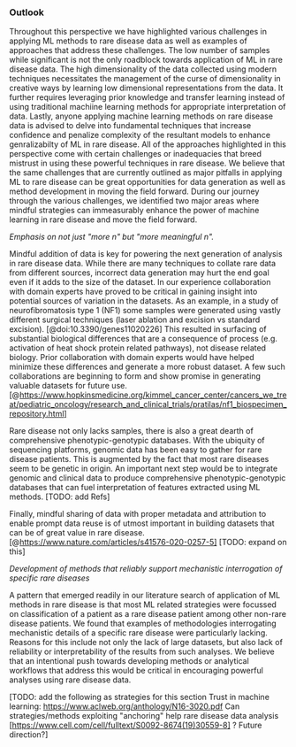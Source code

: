 ### Outlook

Throughout this perspective we have highlighted various challenges in applying ML methods to rare disease data as well as examples of approaches that address these challenges.
The low number of samples while significant is not the only roadblock towards application of ML in rare disease data.
The high dimensionality of the data collected using modern techniques necessitates the management of the curse of dimensionality in creative ways by learning low dimensional representations from the data.
It further requires leveraging prior knowledge and transfer learning instead of using traditional machiine learning methods for appropriate interpretation of data. 
Lastly, anyone applying machine learning methods on rare disease data is advised to delve into fundamental techniques that increase confidence and penalize complexity of the resultant models to enhance genralizabilty of ML in rare disease.
All of the approaches highlighted in this perspective come with certain challenges or inadequacies that breed mistrust in using these powerful techniques in rare disease.
We believe that the same challenges that are currently outlined as major pitfalls in applying ML to rare disease can be great opportunities for data generation as well as method development in moving the field forward.
During our journey through the various challenges, we identified two major areas where mindful strategies can immeasurably enhance the power of machine learning in rare disease and move the field forward.

_Emphasis on not just "more n" but "more meaningful n"._

Mindful addition of data is key for powering the next generation of analysis in rare disease data.
While there are many techniques to collate rare data from different sources, incorrect data generation may hurt the end goal even if it adds to the size of the dataset.
In our experience collaboration with domain experts have proved to be critical in gaining insight into potential sources of variation in the datasets.
As an example, in a study of neurofibromatosis type 1 (NF1) some samples were generated using vastly different surgical techniques (laser ablation and excision vs standard excision). [@doi:10.3390/genes11020226] 
This resulted in surfacing of substantial biological differences that are a consequence of process (e.g. activation of heat shock protein related pathways), not disease related biology. 
Prior collaboration with domain experts would have helped minimize these differences and generate a more robust dataset.
A few such collaborations are beginning to form and show promise in generating valuable datasets for future use.[@https://www.hopkinsmedicine.org/kimmel_cancer_center/cancers_we_treat/pediatric_oncology/research_and_clinical_trials/pratilas/nf1_biospecimen_repository.html]

Rare disease not only lacks samples, there is also a great dearth of comprehensive phenotypic-genotypic databases. 
With the ubiquity of sequencing platforms, genomic data has been easy to gather for rare disease patients.
This is augmented by the fact that most rare diseases seem to be genetic in origin.
An important next step would be to integrate genomic and clinical data to produce comprehensive phenotypic-genotypic databases that can fuel interpretation of features extracted using ML methods.
[TODO: add Refs]

Finally, mindful sharing of data with proper metadata and attribution to enable prompt data reuse is of utmost important in building datasets that can be of great value in rare disease. [@https://www.nature.com/articles/s41576-020-0257-5]
[TODO: expand on this]


_Development of methods that reliably support mechanistic interrogation of specific rare diseases_

A pattern that emerged readily in our literature search of application of ML methods in rare disease is that most ML related strategies were focussed on classification of a patient as a rare disease patient among other non-rare disease patients.
We found that examples of methodologies interrogating mechanistic details of a specific rare disease were particularly lacking.
Reasons for this include not only the lack of large datasets, but also lack of reliability or interpretability of the results from such analyses.
We believe that an intentional push towards developing methods or analytical workflows that address this would be critical in encouraging powerful analyses using rare disease data.

[TODO: add the following as strategies for this section
Trust in machine learning: https://www.aclweb.org/anthology/N16-3020.pdf
Can strategies/methods exploiting "anchoring" help rare disease data analysis [https://www.cell.com/cell/fulltext/S0092-8674(19)30559-8] ? Future direction?]
